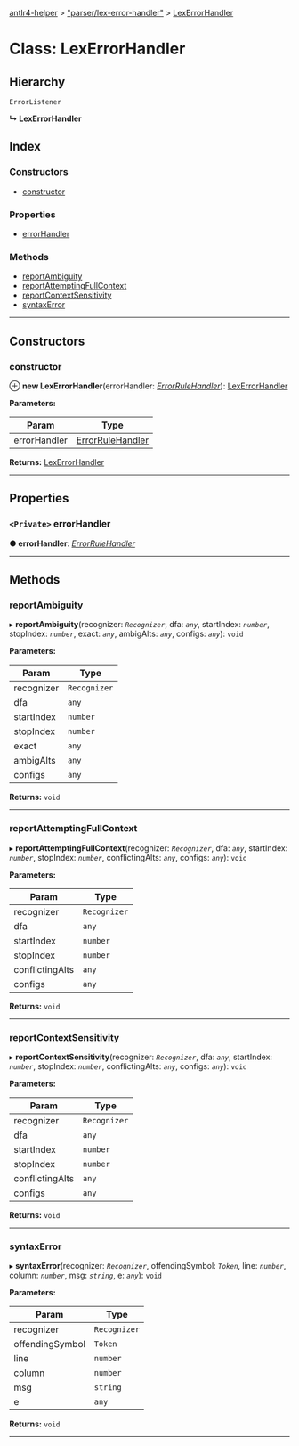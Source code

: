 [antlr4-helper](../README.md) > ["parser/lex-error-handler"](../modules/_parser_lex_error_handler_.md) > [LexErrorHandler](../classes/_parser_lex_error_handler_.lexerrorhandler.md)

# Class: LexErrorHandler

## Hierarchy

 `ErrorListener`

**↳ LexErrorHandler**

## Index

### Constructors

* [constructor](_parser_lex_error_handler_.lexerrorhandler.md#constructor)

### Properties

* [errorHandler](_parser_lex_error_handler_.lexerrorhandler.md#errorhandler)

### Methods

* [reportAmbiguity](_parser_lex_error_handler_.lexerrorhandler.md#reportambiguity)
* [reportAttemptingFullContext](_parser_lex_error_handler_.lexerrorhandler.md#reportattemptingfullcontext)
* [reportContextSensitivity](_parser_lex_error_handler_.lexerrorhandler.md#reportcontextsensitivity)
* [syntaxError](_parser_lex_error_handler_.lexerrorhandler.md#syntaxerror)

---

## Constructors

<a id="constructor"></a>

###  constructor

⊕ **new LexErrorHandler**(errorHandler: *[ErrorRuleHandler](_parser_error_rule_handler_.errorrulehandler.md)*): [LexErrorHandler](_parser_lex_error_handler_.lexerrorhandler.md)

**Parameters:**

| Param | Type |
| ------ | ------ |
| errorHandler | [ErrorRuleHandler](_parser_error_rule_handler_.errorrulehandler.md) |

**Returns:** [LexErrorHandler](_parser_lex_error_handler_.lexerrorhandler.md)

___

## Properties

<a id="errorhandler"></a>

### `<Private>` errorHandler

**● errorHandler**: *[ErrorRuleHandler](_parser_error_rule_handler_.errorrulehandler.md)*

___

## Methods

<a id="reportambiguity"></a>

###  reportAmbiguity

▸ **reportAmbiguity**(recognizer: *`Recognizer`*, dfa: *`any`*, startIndex: *`number`*, stopIndex: *`number`*, exact: *`any`*, ambigAlts: *`any`*, configs: *`any`*): `void`

**Parameters:**

| Param | Type |
| ------ | ------ |
| recognizer | `Recognizer` |
| dfa | `any` |
| startIndex | `number` |
| stopIndex | `number` |
| exact | `any` |
| ambigAlts | `any` |
| configs | `any` |

**Returns:** `void`

___
<a id="reportattemptingfullcontext"></a>

###  reportAttemptingFullContext

▸ **reportAttemptingFullContext**(recognizer: *`Recognizer`*, dfa: *`any`*, startIndex: *`number`*, stopIndex: *`number`*, conflictingAlts: *`any`*, configs: *`any`*): `void`

**Parameters:**

| Param | Type |
| ------ | ------ |
| recognizer | `Recognizer` |
| dfa | `any` |
| startIndex | `number` |
| stopIndex | `number` |
| conflictingAlts | `any` |
| configs | `any` |

**Returns:** `void`

___
<a id="reportcontextsensitivity"></a>

###  reportContextSensitivity

▸ **reportContextSensitivity**(recognizer: *`Recognizer`*, dfa: *`any`*, startIndex: *`number`*, stopIndex: *`number`*, conflictingAlts: *`any`*, configs: *`any`*): `void`

**Parameters:**

| Param | Type |
| ------ | ------ |
| recognizer | `Recognizer` |
| dfa | `any` |
| startIndex | `number` |
| stopIndex | `number` |
| conflictingAlts | `any` |
| configs | `any` |

**Returns:** `void`

___
<a id="syntaxerror"></a>

###  syntaxError

▸ **syntaxError**(recognizer: *`Recognizer`*, offendingSymbol: *`Token`*, line: *`number`*, column: *`number`*, msg: *`string`*, e: *`any`*): `void`

**Parameters:**

| Param | Type |
| ------ | ------ |
| recognizer | `Recognizer` |
| offendingSymbol | `Token` |
| line | `number` |
| column | `number` |
| msg | `string` |
| e | `any` |

**Returns:** `void`

___

